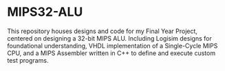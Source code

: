 # MIPS32-ALU
This repository houses designs and code for my Final Year Project, centered on designing a 32-bit MIPS ALU. Including Logisim designs for foundational understanding, VHDL implementation of a Single-Cycle MIPS CPU, and a MIPS Assembler written in C++ to define and execute custom test programs.

